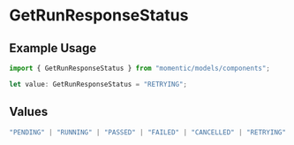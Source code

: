 # GetRunResponseStatus

## Example Usage

```typescript
import { GetRunResponseStatus } from "momentic/models/components";

let value: GetRunResponseStatus = "RETRYING";
```

## Values

```typescript
"PENDING" | "RUNNING" | "PASSED" | "FAILED" | "CANCELLED" | "RETRYING" | "WAITING_FOR_USER"
```